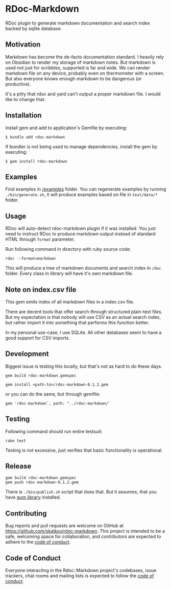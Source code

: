 # RDoc-Markdown
RDoc plugin to generate markdown documentation and search index backed by sqlite database.

## Motivation
Markdown has become the de-facto documentation standard. I heavily rely on Obsidian to render my storage of markdown notes. But markdown is used not just for scribbles, supported is far and wide. We can render markdown file on any device, probably even on thermometer with a screen. But also everyone knows enough markdown to be dangerous (or productive).

It's a pitty that rdoc and yard can't output a proper markdown file. I would like to change that.

## Installation

Install gem and add to application's Gemfile by executing:

    $ bundle add rdoc-markdown

If bundler is not being used to manage dependencies, install the gem by executing:

    $ gem install rdoc-markdown
## Examples
Find examples in [/examples](/example/) folder. You can regenerate examples by running `./bin/generate.sh`, it will produce examples based on file in `test/data/*` folder.


## Usage
RDoc will auto-detect rdoc-markdown plugin if it was installed. You just need to instruct RDoc to produce markdown output instead of standard HTML through `format` parameter.

Run following command in directory with ruby source code:

`rdoc --format=markdown`

This will produce a tree of markdown documents and search index in `/doc` folder. Every class in library will have it's own markdown file.

## Note on index.csv file
This gem emits index of all markdown files in a index.csv file.

There are decent tools that offer search through structured plain-text files. But my expectation is that nobody will use CSV as an actual search index, but rather import it into something that performs this function better.

In my personal use-case, I use SQLite. All other databases seem to have a good support for CSV imports.

## Development
Biggest issue is testing this locally, but that's not as hard to do these days.

```
gem build rdoc-markdown.gemspec
```

```
gem install <path-to>/rdoc-markdown-0.1.2.gem
```

or you can do the same, but through gemfile:

```
gem 'rdoc-markdown`, path: "../rdoc-markdown/`
```

## Testing
Following command should run entire testsuit:
```
rake test
```
Testing is not excessive, just verifies that basic functionality is operational.
## Release
```
gem build rdoc-markdown.gemspec
gem push rdoc-markdown-0.1.2.gem
```

There is `./bin/publish.sh` script that does that. But it assumes, that you have [gum library](https://github.com/charmbracelet/gum) installed.

## Contributing

Bug reports and pull requests are welcome on GitHub at https://github.com/skatkov/rdoc-markdown. This project is intended to be a safe, welcoming space for collaboration, and contributors are expected to adhere to the [code of conduct](https://github.com/skatkov/rdoc-markdown/blob/master/CODE_OF_CONDUCT.md).

## Code of Conduct

Everyone interacting in the Rdoc::Markdown project's codebases, issue trackers, chat rooms and mailing lists is expected to follow the [code of conduct](https://github.com/skatkov/rdoc-markdown/blob/master/CODE_OF_CONDUCT.md).
